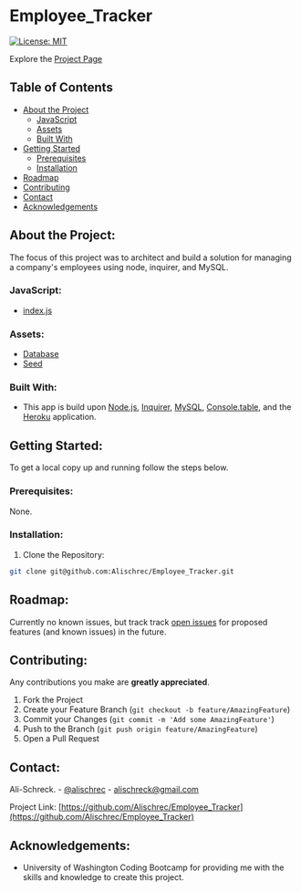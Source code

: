 # Employee_Tracker

[![License: MIT](https://img.shields.io/badge/License-MIT-yellow.svg)](https://opensource.org/licenses/MIT)

Explore the [Project Page](https://github.com/Alischrec/Employee_Tracker)

## Table of Contents

* [About the Project](#about-the-project)
  * [JavaScript](#JavaScript)
  * [Assets](#Assets)
  * [Built With](#built-with)
* [Getting Started](#getting-started)
  * [Prerequisites](#prerequisites)
  * [Installation](#installation)
* [Roadmap](#roadmap)
* [Contributing](#contributing)
* [Contact](#contact)
* [Acknowledgements](#acknowledgements)

## About the Project:
The focus of this project was to architect and build a solution for managing a company's employees using node, inquirer, and MySQL.

<!-- ![Project Gif](gif.gif) -->

### JavaScript:
* [index.js](https://github.com/Alischrec/Employee_Tracker/tree/main/index.js)


### Assets:
* [Database](https://github.com/Alischrec/Employee_Tracker/tree/main/schema.sql)
* [Seed](https://github.com/Alischrec/Employee_Tracker/tree/main/seed.sql)

### Built With:
* This app is build upon [Node.js](https://nodejs.org/en/), [Inquirer](https://www.npmjs.com/package/inquirer/v/0.2.3), [MySQL](https://www.npmjs.com/package/mysql), [Console.table](https://www.npmjs.com/package/console.table), and the [Heroku](https://dashboard.heroku.com/apps) application.

## Getting Started:
To get a local copy up and running follow the steps below.

### Prerequisites:
None.

### Installation:
1. Clone the Repository:
```sh
git clone git@github.com:Alischrec/Employee_Tracker.git
```

## Roadmap:
Currently no known issues, but track track [open issues](https://github.com/Alischrec/Employee_Tracker/issues ) for proposed features (and known issues) in the future.


## Contributing:
Any contributions you make are **greatly appreciated**.

1. Fork the Project
2. Create your Feature Branch (`git checkout -b feature/AmazingFeature`)
3. Commit your Changes (`git commit -m 'Add some AmazingFeature'`)
4. Push to the Branch (`git push origin feature/AmazingFeature`)
5. Open a Pull Request

## Contact:
Ali-Schreck. - [@alischrec](https://www.instagram.com/alischrec) - alischreck@gmail.com

Project Link: [https://github.com/Alischrec/Employee_Tracker](https://github.com/Alischrec/Employee_Tracker)

## Acknowledgements: 
* University of Washington Coding Bootcamp for providing me with the skills and knowledge to create this project. 